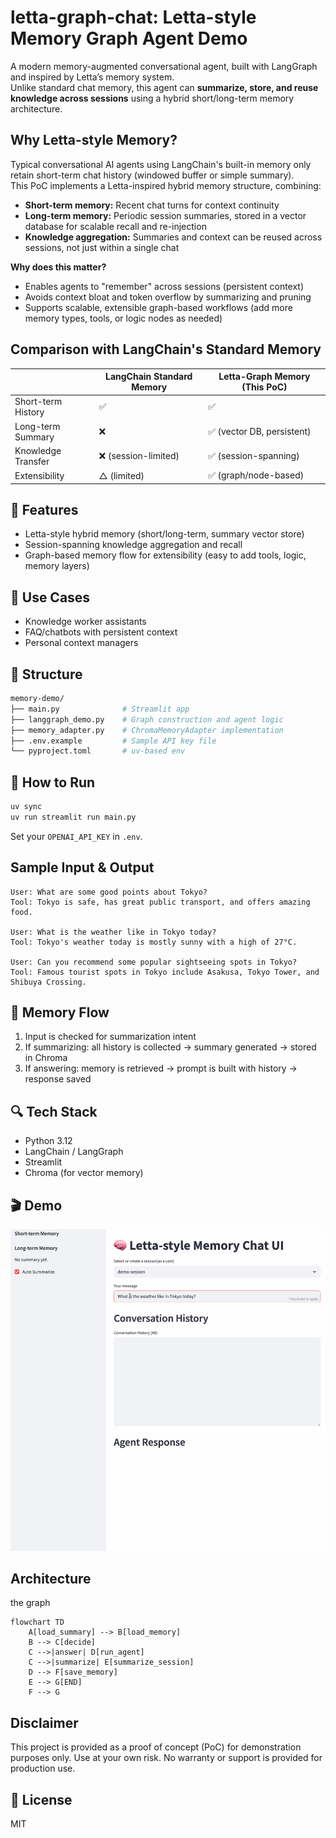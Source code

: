 # letta-graph-chat: Letta-style Memory Graph Agent Demo

A modern memory-augmented conversational agent, built with LangGraph and inspired by Letta’s memory system.  
Unlike standard chat memory, this agent can **summarize, store, and reuse knowledge across sessions** using a hybrid short/long-term memory architecture.

## Why Letta-style Memory?

Typical conversational AI agents using LangChain's built-in memory only retain short-term chat history (windowed buffer or simple summary).  
This PoC implements a Letta-inspired hybrid memory structure, combining:

- **Short-term memory:** Recent chat turns for context continuity
- **Long-term memory:** Periodic session summaries, stored in a vector database for scalable recall and re-injection
- **Knowledge aggregation:** Summaries and context can be reused across sessions, not just within a single chat

**Why does this matter?**  

- Enables agents to "remember" across sessions (persistent context)
- Avoids context bloat and token overflow by summarizing and pruning
- Supports scalable, extensible graph-based workflows (add more memory types, tools, or logic nodes as needed)

## Comparison with LangChain's Standard Memory

|                    | LangChain Standard Memory | Letta-Graph Memory (This PoC) |
|--------------------|--------------------------|-------------------------------|
| Short-term History | ✅                        | ✅                            |
| Long-term Summary  | ❌                        | ✅ (vector DB, persistent)    |
| Knowledge Transfer | ❌ (session-limited)      | ✅ (session-spanning)         |
| Extensibility      | △ (limited)              | ✅ (graph/node-based)         |

## 🔧 Features

- Letta-style hybrid memory (short/long-term, summary vector store)
- Session-spanning knowledge aggregation and recall
- Graph-based memory flow for extensibility (easy to add tools, logic, memory layers)

## 🎯 Use Cases

- Knowledge worker assistants
- FAQ/chatbots with persistent context
- Personal context managers

## 📂 Structure

```bash
memory-demo/
├── main.py              # Streamlit app  
├── langgraph_demo.py    # Graph construction and agent logic  
├── memory_adapter.py    # ChromaMemoryAdapter implementation  
├── .env.example         # Sample API key file  
└── pyproject.toml       # uv-based env
```

## 🚀 How to Run

```bash
uv sync
uv run streamlit run main.py
```

Set your `OPENAI_API_KEY` in `.env`.

## Sample Input & Output

```text
User: What are some good points about Tokyo?
Tool: Tokyo is safe, has great public transport, and offers amazing food.

User: What is the weather like in Tokyo today?
Tool: Tokyo's weather today is mostly sunny with a high of 27°C.

User: Can you recommend some popular sightseeing spots in Tokyo?
Tool: Famous tourist spots in Tokyo include Asakusa, Tokyo Tower, and Shibuya Crossing.
```

## 🧠 Memory Flow

1. Input is checked for summarization intent  
2. If summarizing: all history is collected → summary generated → stored in Chroma  
3. If answering: memory is retrieved → prompt is built with history → response saved  

## 🔍 Tech Stack

- Python 3.12  
- LangChain / LangGraph  
- Streamlit  
- Chroma (for vector memory)

## 🎬 Demo

![Letta-style Memory Chat Demo](letta-graph-chat-demo.gif)

## Architecture

the graph

```mermaid
flowchart TD
    A[load_summary] --> B[load_memory]
    B --> C[decide]
    C -->|answer| D[run_agent]
    C -->|summarize| E[summarize_session]
    D --> F[save_memory]
    E --> G[END]
    F --> G
```

## Disclaimer

This project is provided as a proof of concept (PoC) for demonstration purposes only.
Use at your own risk. No warranty or support is provided for production use.

## 📄 License

MIT
